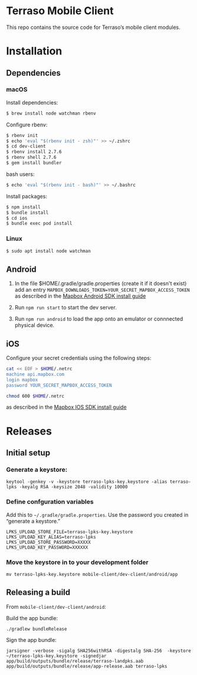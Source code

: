 # Terraso Mobile Client

This repo contains the source code for Terraso’s mobile client modules.

# Installation

## Dependencies

### macOS

Install dependencies:

```sh
$ brew install node watchman rbenv
```

Configure rbenv:

```sh
$ rbenv init
$ echo 'eval "$(rbenv init - zsh)"' >> ~/.zshrc
$ cd dev-client
$ rbenv install 2.7.6
$ rbenv shell 2.7.6
$ gem install bundler
```

bash users:

```sh
$ echo 'eval "$(rbenv init - bash)"' >> ~/.bashrc
```

Install packages:

```sh
$ npm install
$ bundle install
$ cd ios
$ bundle exec pod install
```

### Linux

```sh
$ sudo apt install node watchman
```

## Android

1. In the file $HOME/.gradle/gradle.properties (create it if it doesn't exist) add an entry `MAPBOX_DOWNLOADS_TOKEN=YOUR_SECRET_MAPBOX_ACCESS_TOKEN` as described in the [Mapbox Android SDK install guide](https://docs.mapbox.com/android/maps/guides/install/#configure-credentials)

2. Run `npm run start` to start the dev server.

3. Run `npm run android` to load the app onto an emulator or connnected physical device.

## iOS

Configure your secret credentials using the following steps:

```sh
cat << EOF > $HOME/.netrc
machine api.mapbox.com
login mapbox
password YOUR_SECRET_MAPBOX_ACCESS_TOKEN
```

```sh
chmod 600 $HOME/.netrc
```

as described in the [Mapbox IOS SDK install guide](https://docs.mapbox.com/ios/maps/guides/install/#configure-credentials)

# Releases

## Initial setup

### Generate a keystore:
```
keytool -genkey -v -keystore terraso-lpks-key.keystore -alias terraso-lpks -keyalg RSA -keysize 2048 -validity 10000
```

### Define confguration variables

Add this to `~/.gradle/gradle.properties`. Use the password you created in “generate a keystore.”
```
LPKS_UPLOAD_STORE_FILE=terraso-lpks-key.keystore
LPKS_UPLOAD_KEY_ALIAS=terraso-lpks
LPKS_UPLOAD_STORE_PASSWORD=XXXXX
LPKS_UPLOAD_KEY_PASSWORD=XXXXXX
```

### Move the keystore in to your development folder
```
mv terraso-lpks-key.keystore mobile-client/dev-client/android/app
```

## Releasing a build

From `mobile-client/dev-client/android`:

Build the app bundle:
```
./gradlew bundleRelease
```

Sign the app bundle:

```
jarsigner -verbose -sigalg SHA256withRSA -digestalg SHA-256  -keystore ~/terraso-lpks-key.keystore -signedjar app/build/outputs/bundle/release/terraso-landpks.aab  app/build/outputs/bundle/release/app-release.aab terraso-lpks
```
